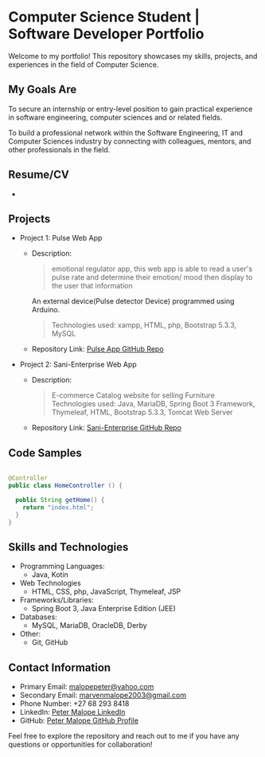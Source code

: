 # Computer Science Student | Software Developer Portfolio

Welcome to my portfolio! This repository showcases my skills, projects, and experiences in the field of Computer Science.

## My Goals Are
To secure an internship or entry-level position to gain practical experience in software engineering, computer sciences and or related fields. 

To build a professional network within the Software Engineering, IT and Computer Sciences industry by connecting with colleagues, mentors, and other professionals in the field. 

## Resume/CV <a name="resume"></a>

- 

## Projects <a name="projects"></a>

- Project 1: Pulse Web App
  - Description: 
    > emotional regulator app, this web app is able to read a user's pulse rate and determine their emotion/ mood then display to the user that information
    
    An external device(Pulse detector Device) programmed using Arduino.

    > Technologies used: xampp, HTML, php, Bootstrap 5.3.3, MySQL
  - Repository Link: [Pulse App GitHub Repo](igris-marvin_pulse_app_repo.html)

- Project 2: Sani-Enterprise Web App
  - Description: 
    > E-commerce Catalog website for selling Furniture
    > Technologies used: Java, MariaDB, Spring Boot 3 Framework, Thymeleaf, HTML, Bootstrap 5.3.3, Tomcat Web Server
  - Repository Link: [Sani-Enterprise GitHub Repo](https://github.com/igris-marvin/INTERNET-PROJECT-2024)

## Code Samples <a name="code-samples"></a>

```java

@Controller
public class HomeController () {

  public String getHome() {
    return "index.html";
  }
}

```

## Skills and Technologies <a name="skills-and-technologies"></a>

- Programming Languages: 
  - Java, Kotin
- Web Technologies 
  - HTML, CSS, php, JavaScript, Thymeleaf, JSP
- Frameworks/Libraries: 
  - Spring Boot 3, Java Enterprise Edition (JEE)
- Databases: 
  - MySQL, MariaDB, OracleDB, Derby
- Other: 
  - Git, GitHub

## Contact Information <a name="contact-information"></a>

- Primary Email: malopepeter@yahoo.com
- Secondary Email: marvenmalope2003@gmail.com
- Phone Number: +27 68 293 8418
- LinkedIn: [Peter Malope LinkedIn](linkedin.com/in/peter-malope-a578242bb/)
- GitHub: [Peter Malope GitHub Profile](https://github.com/igris-marvin)

Feel free to explore the repository and reach out to me if you have any questions or opportunities for collaboration!